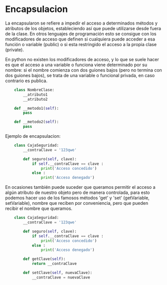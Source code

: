 # Encapsulacion

La encapsularon se refiere a impedir el acceso a determinados métodos y atributos de los objetos, estableciendo así que puede utilizarse desde fuera de la clase. En otros lenguajes de programación esto se consigue con los modificadores de acceso que definen si cualquiera puede acceder a esa función o variable (public) o si esta restringido el acceso a la propia clase (private).

En python no existen los modificadores de acceso, y lo que se suele hacer es que el acceso a una variable o funciona viene determinado por su nombre: si el nombre comienza con dos guiones bajos (pero no termina con dos guiones bajos), se trata de una variable o funcional privada, en caso contrario es publica.

```python
    class NombreClase:
        __atributo1
        __atributo2

    def __metodo1(self):
        pass

    def __metodo2(self):
        pass
```

Ejemplo de encapsulacion:

```python
    class CajaSeguridad:
        __contraClave = '123qwe'

        def seguro(self, clave):
            if self.__contraClave == clave :
                print('Acceso concedido')
            else :
                print('Acceso denegado')
```

En ocasiones también puede suceder que queramos permitir el acceso a algún atributo de nuestro objeto pero de manera controlada, para esto podemos hacer uso de los famosos métodos 'get' y 'set' (getVariable, setVariable), nombre que reciben por conveniencia, pero que pueden recibir el nombre que queramos.

```python
    class CajaSeguridad:
        __contraClave = '123qwe'

        def seguro(self, clave):
            if self.__contraClave == clave :
                print('Acceso concedido')
            else :
                print('Acceso denegado')

        def getClave(self):
            return __contraClave

        def setClave(self, nuevaClave):
            __contraClave = nuevaClave
```